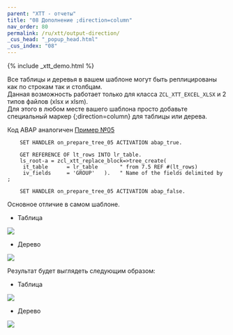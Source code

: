```yaml
---
parent: "XTT - отчеты"
title: "08 Дополнение ;direction=column"
nav_order: 80
permalink: /ru/xtt/output-direction/
_cus_head: "_popup_head.html"
_cus_index: "08"
---
```


{% include _xtt_demo.html %}

Все таблицы и деревья в вашем шаблоне могут быть реплицированы как по строкам так и столбцам.<br/>
Данная возможность работает только для класса `ZCL_XTT_EXCEL_XLSX` и 2 типов файлов (xlsx и xlsm).<br/>
Для этого в любом месте вашего шаблона просто добавьте специальный маркер {;direction=column} для таблицы или дерева.

Код ABAP аналогичен [Пример №05](../tree-group-by-fields/)
```abap
    SET HANDLER on_prepare_tree_05 ACTIVATION abap_true.

    GET REFERENCE OF lt_rows INTO lr_table.
    ls_root-a = zcl_xtt_replace_block=>tree_create(
     it_table      = lr_table       " from 7.5 REF #(lt_rows)
     iv_fields     = 'GROUP'   ).   " Name of the fields delimited by ;

    SET HANDLER on_prepare_tree_05 ACTIVATION abap_false.
```
Основное отличие в самом шаблоне.

* Таблица

![](https://raw.githubusercontent.com/wiki/bizhuka/xtt/img/dir_column_02.png)

* Дерево

![](https://raw.githubusercontent.com/wiki/bizhuka/xtt/img/dir_column_01.png)

Результат будет выглядеть следующим образом:
* Таблица

![](https://raw.githubusercontent.com/wiki/bizhuka/xtt/img/dir_column_03.png)

* Дерево

![](https://raw.githubusercontent.com/wiki/bizhuka/xtt/img/dir_column_04.png)